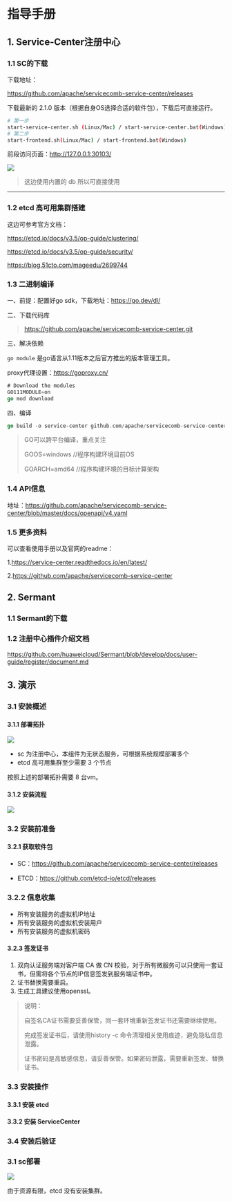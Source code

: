 # 指导手册

## 1. Service-Center注册中心

### 1.1 SC的下载

下载地址：

https://github.com/apache/servicecomb-service-center/releases

下载最新的 2.1.0 版本（根据自身OS选择合适的软件包），下载后可直接运行。

```sh
# 第一步
start-service-center.sh (Linux/Mac) / start-service-center.bat(Windows)
# 第二步
start-frontend.sh(Linux/Mac) / start-frontend.bat(Windows)
```

 前段访问页面：http://127.0.0.1:30103/

![](./img/front.png)

> 这边使用内置的 db 所以可直接使用

---

### 1.2  etcd 高可用集群搭建

这边可参考官方文档：

https://etcd.io/docs/v3.5/op-guide/clustering/

https://etcd.io/docs/v3.5/op-guide/security/

https://blog.51cto.com/mageedu/2699744

### 1.3 二进制编译

一、前提：配置好go sdk，下载地址：https://go.dev/dl/

二、下载代码库

> https://github.com/apache/servicecomb-service-center.git

三、解决依赖

`go module` 是go语言从1.11版本之后官方推出的版本管理工具。

proxy代理设置：https://goproxy.cn/

```go
# Download the modules
GO111MODULE=on 
go mod download
```

四、编译

```go
go build -o service-center github.com/apache/servicecomb-service-center/cmd/scserver
```

> GO可以跨平台编译，重点关注
>
> GOOS=windows //程序构建环境目前OS
>
> GOARCH=amd64 //程序构建环境的目标计算架构

### 1.4 API信息

地址：https://github.com/apache/servicecomb-service-center/blob/master/docs/openapi/v4.yaml

### 1.5 更多资料

可以查看使用手册以及官网的readme：

1.https://service-center.readthedocs.io/en/latest/

2.https://github.com/apache/servicecomb-service-center

## 2. Sermant

### 1.1 Sermant的下载

### 1.2 注册中心插件介绍文档

https://github.com/huaweicloud/Sermant/blob/develop/docs/user-guide/register/document.md

## 3. 演示

### 3.1 安装概述

#### 3.1.1 部署拓扑

![](./img/deploy.png)

* sc 为注册中心，本组件为无状态服务，可根据系统规模部署多个
* etcd 高可用集群至少需要 3 个节点

按照上述的部署拓扑需要 8 台vm。

#### 3.1.2 安装流程

![](./img/process.png)

### 3.2 安装前准备

#### 3.2.1 获取软件包

* SC：https://github.com/apache/servicecomb-service-center/releases

* ETCD：https://github.com/etcd-io/etcd/releases

### 3.2.2 信息收集

* 所有安装服务的虚拟机IP地址
* 所有安装服务的虚拟机安装用户
* 所有安装服务的虚拟机密码

#### 3.2.3 签发证书

1. 双向认证服务端对客户端 CA 做 CN 校验，对于所有微服务可以只使用一套证书，但需将各个节点的IP信息签发到服务端证书中。
2. 证书替换需要重启。
3. 生成工具建议使用openssl。



> 说明：
>
> 自签名CA证书需要妥善保管，同一套环境重新签发证书还需要继续使用。
>
> 完成签发证书后，请使用history -c 命令清理相关使用痕迹，避免隐私信息泄露。
>
> 证书密码是高敏感信息，请妥善保管。如果密码泄露，需要重新签发、替换证书。

### 3.3 安装操作

#### 3.3.1 安装 etcd



#### 3.3.2 安装 ServiceCenter



### 3.4 安装后验证





### 3.1 sc部署

![](./img/sc-deploy.png)

由于资源有限，etcd 没有安装集群。